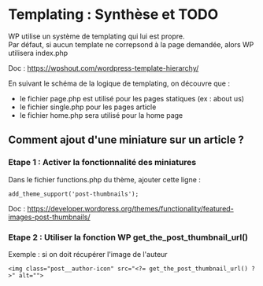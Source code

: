 # Templating : Synthèse et TODO

WP utilise un système de templating qui lui est propre.  
Par défaut, si aucun template ne correpsond à la page demandée, alors WP utilisera index.php

Doc : https://wpshout.com/wordpress-template-hierarchy/

En suivant le schéma de la logique de templating, on découvre que :

- le fichier page.php est utilisé pour les pages statiques (ex : about us)
- le fichier single.php pour les pages article
- le fichier home.php sera utilisé pour la home page

## Comment ajout d'une miniature sur un article ?

### Etape 1 : Activer la fonctionnalité des miniatures

Dans le fichier functions.php du thème, ajouter cette ligne :

```
add_theme_support('post-thumbnails');
```

Doc : https://developer.wordpress.org/themes/functionality/featured-images-post-thumbnails/

### Etape 2 : Utiliser la fonction WP get_the_post_thumbnail_url()

Exemple : si on doit récupérer l'image de l'auteur

```
<img class="post__author-icon" src="<?= get_the_post_thumbnail_url() ?>" alt="">